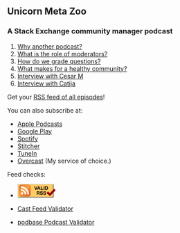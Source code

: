 ## Unicorn Meta Zoo
### A Stack Exchange community manager podcast

1. [Why another podcast?](https://meta.stackexchange.com/questions/326560/unicorn-meta-zoo-1-why-another-podcast)
2. [What is the role of moderators?](https://meta.stackexchange.com/questions/327538/unicorn-meta-zoo-2-what-is-the-role-of-moderators)
3. [How do we grade questions?](https://meta.stackexchange.com/questions/328475/unicorn-meta-zoo-3-how-do-we-grade-questions)
4. [What makes for a healthy community?](https://meta.stackexchange.com/questions/329374/unicorn-meta-zoo-4-what-makes-for-a-healthy-community)
5. [Interview with Cesar M](https://meta.stackexchange.com/questions/330400/unicorn-meta-zoo-5-interview-with-cesar-m)
6. [Interview with Catija](https://meta.stackexchange.com/questions/331248/unicorn-meta-zoo-6-interview-with-catija)

Get your
[RSS feed of all episodes](https://unicorn-meta-zoo.github.io/index.rss)!

You can also subscribe at:

* [Apple Podcasts](https://podcasts.apple.com/us/podcast/unicorn-meta-zoo/id1457917389)
* [Google Play](https://play.google.com/music/listen?u=0#/ps/If4hnqdflhqxtkrkd7bkomuwa4y)
* [Spotify](https://open.spotify.com/show/0nNUpxfY4jeOQKSy2JjugB)
* [Stitcher](https://www.stitcher.com/podcast/unicorn-meta-zoo)
* [TuneIn](https://tunein.com/podcasts/Technology-Podcasts/Unicorn-Meta-Zoo-p1214621/)
* [Overcast](https://overcast.fm/itunes1457917389/unicorn-meta-zoo)
  (My service of choice.)

Feed checks:

* <a href="https://validator.w3.org/feed/check.cgi?url=https%3A//unicorn-meta-zoo.github.io/index.rss"><img src="valid-rss-rogers.png" alt="[Valid RSS]" title="Validate my RSS feed" /></a>

* [Cast Feed Validator](http://castfeedvalidator.com/?url=https://unicorn-meta-zoo.github.io/index.rss)

* [podbase Podcast Validator](https://podba.se/validate/?url=https://unicorn-meta-zoo.github.io/index.rss)

